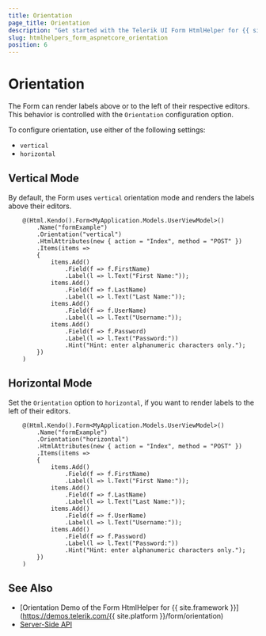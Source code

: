 ```yaml
---
title: Orientation
page_title: Orientation
description: "Get started with the Telerik UI Form HtmlHelper for {{ site.framework }} and learn about its orientation options."
slug: htmlhelpers_form_aspnetcore_orientation
position: 6
---
```


# Orientation

The Form can render labels above or to the left of their respective editors. This behavior is controlled with the `Orientation` configuration option. 

To configure orientation, use either of the following settings:

* `vertical`
* `horizontal`

## Vertical Mode

By default, the Form uses `vertical` orientation mode and renders the labels above their editors.

```Razor
    @(Html.Kendo().Form<MyApplication.Models.UserViewModel>()
        .Name("formExample")
        .Orientation("vertical")
        .HtmlAttributes(new { action = "Index", method = "POST" })
        .Items(items =>
        {
            items.Add()
                .Field(f => f.FirstName)
                .Label(l => l.Text("First Name:"));
            items.Add()
                .Field(f => f.LastName)
                .Label(l => l.Text("Last Name:"));
            items.Add()
                .Field(f => f.UserName)
                .Label(l => l.Text("Username:"));
            items.Add()
                .Field(f => f.Password)
                .Label(l => l.Text("Password:"))
                .Hint("Hint: enter alphanumeric characters only.");
        })
    )
```

## Horizontal Mode

Set the `Оrientation` option to `horizontal`, if you want to render labels to the left of their editors. 

```Razor
    @(Html.Kendo().Form<MyApplication.Models.UserViewModel>()
        .Name("formExample")
        .Orientation("horizontal")
        .HtmlAttributes(new { action = "Index", method = "POST" })
        .Items(items =>
        {
            items.Add()
                .Field(f => f.FirstName)
                .Label(l => l.Text("First Name:"));
            items.Add()
                .Field(f => f.LastName)
                .Label(l => l.Text("Last Name:"));
            items.Add()
                .Field(f => f.UserName)
                .Label(l => l.Text("Username:"));
            items.Add()
                .Field(f => f.Password)
                .Label(l => l.Text("Password:"))
                .Hint("Hint: enter alphanumeric characters only.");
        })
    )
```

## See Also

* [Orientation Demo of the Form HtmlHelper for {{ site.framework }}](https://demos.telerik.com/{{ site.platform }}/form/orientation)
* [Server-Side API](/api/form)
